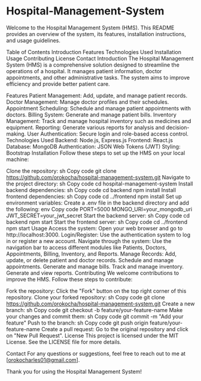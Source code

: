 # Hospital-Management-System
Welcome to the Hospital Management System (HMS). This README provides an overview of the system, its features, installation instructions, and usage guidelines.

Table of Contents
Introduction
Features
Technologies Used
Installation
Usage
Contributing
License
Contact
Introduction
The Hospital Management System (HMS) is a comprehensive solution designed to streamline the operations of a hospital. It manages patient information, doctor appointments, and other administrative tasks. The system aims to improve efficiency and provide better patient care.

Features
Patient Management: Add, update, and manage patient records.
Doctor Management: Manage doctor profiles and their schedules.
Appointment Scheduling: Schedule and manage patient appointments with doctors.
Billing System: Generate and manage patient bills.
Inventory Management: Track and manage hospital inventory such as medicines and equipment.
Reporting: Generate various reports for analysis and decision-making.
User Authentication: Secure login and role-based access control.
Technologies Used
Backend: Node.js, Express.js
Frontend: React.js
Database: MongoDB
Authentication: JSON Web Tokens (JWT)
Styling: Bootstrap
Installation
Follow these steps to set up the HMS on your local machine:

Clone the repository:
sh
Copy code
git clone https://github.com/orokocha/hospital-management-system.git
Navigate to the project directory:
sh
Copy code
cd hospital-management-system
Install backend dependencies:
sh
Copy code
cd backend
npm install
Install frontend dependencies:
sh
Copy code
cd ../frontend
npm install
Set up environment variables:
Create a .env file in the backend directory and add the following:
env
Copy code
PORT=5000
MONGO_URI=your_mongodb_uri
JWT_SECRET=your_jwt_secret
Start the backend server:
sh
Copy code
cd backend
npm start
Start the frontend server:
sh
Copy code
cd ../frontend
npm start
Usage
Access the system:
Open your web browser and go to http://localhost:3000.
Login/Register:
Use the authentication system to log in or register a new account.
Navigate through the system:
Use the navigation bar to access different modules like Patients, Doctors, Appointments, Billing, Inventory, and Reports.
Manage Records:
Add, update, or delete patient and doctor records.
Schedule and manage appointments.
Generate and manage bills.
Track and manage inventory.
Generate and view reports.
Contributing
We welcome contributions to improve the HMS. Follow these steps to contribute:

Fork the repository:
Click the "Fork" button on the top right corner of this repository.
Clone your forked repository:
sh
Copy code
git clone https://github.com/orokocha/hospital-management-system.git
Create a new branch:
sh
Copy code
git checkout -b feature/your-feature-name
Make your changes and commit them:
sh
Copy code
git commit -m "Add your feature"
Push to the branch:
sh
Copy code
git push origin feature/your-feature-name
Create a pull request:
Go to the original repository and click on "New Pull Request".
License
This project is licensed under the MIT License. See the LICENSE file for more details.

Contact
For any questions or suggestions, feel free to reach out to me at [orokocharles01@gmail.com].

Thank you for using the Hospital Management System!


